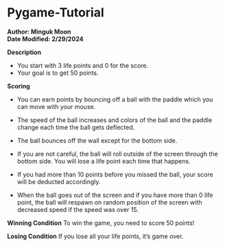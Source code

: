 # Pygame-Tutorial

**Author: Minguk Moon**  
**Date Modified: 2/29/2024**

**Description**

- You start with 3 life points and 0 for the score.
- Your goal is to get 50 points.

**Scoring**

- You can earn points by bouncing off a ball with the paddle which you can move with your mouse.
- The speed of the ball increases and colors of the ball and the paddle change each time the ball gets deflected.
- The ball bounces off the wall except for the bottom side.

- If you are not careful, the ball will roll outside of the screen through the bottom side. You will lose a life point each time that happens. 
- If you had more than 10 points before you missed the ball, your score will be deducted accordingly.

- When the ball goes out of the screen and if you have more than 0 life point, the ball will respawn on random position of the screen with decreased speed if the speed was over 15.

**Winning Condition**
To win the game, you need to score 50 points!

**Losing Condition**
If you lose all your life points, it’s game over.